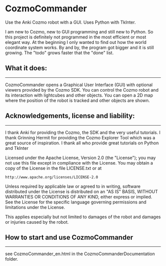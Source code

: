 # CozmoCommander
Use the Anki Cozmo robot with a GUI. Uses Python with TkInter.

I am new to Cozmo, new to GUI programming and still new to Python. 
So this project is definitely not programmed in the most efficient or most elegant way. 
At the beginning I only wanted to find out how the world coordinate system works. 
By and by, the program got bigger and it is still growing. The "todo" grows faster that the "done" list. 

## What it does:
*************
CozmoCommander opens a Graphical User Interface (GUI) with optional viewers provided by the Cozmo SDK. 
You can control the Cozmo robot and its interaction with lightcubes and other objects. 
You can open a 2D map where the position of the robot is tracked and other objects are shown. 

## Acknowledgements, license and liability:
****************************************
I thank Anki for providing the Cozmo, the SDK and the very useful tutorials. 
I thank Grinning Hermit for providing the Cozmo Explorer Tool which was a great source of inspiration. 
I thank all who provide great tutorials on Python and TkInter

Licensed under the Apache License, Version 2.0 (the "License");
you may not use this file except in compliance with the License.
You may obtain a copy of the License in the file LICENSE.txt or at

    http://www.apache.org/licenses/LICENSE-2.0

Unless required by applicable law or agreed to in writing, software
distributed under the License is distributed on an "AS IS" BASIS,
WITHOUT WARRANTIES OR CONDITIONS OF ANY KIND, either express or implied.
See the License for the specific language governing permissions and
limitations under the License.

This applies especially but not limited to damages of the robot 
and damages or injuries caused by the robot. 

## How to start and use CozmoCommander
*************************************
see CozmoCommander_en.html in the CozmoCommanderDocumentation folder. 


